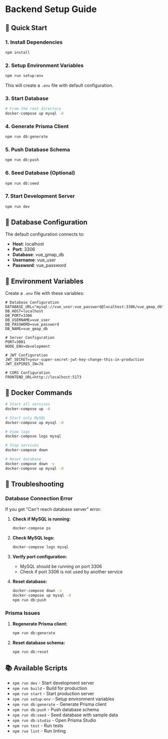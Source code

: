 # Backend Setup Guide

## 🚀 Quick Start

### 1. Install Dependencies
```bash
npm install
```

### 2. Setup Environment Variables
```bash
npm run setup:env
```
This will create a `.env` file with default configuration.

### 3. Start Database
```bash
# From the root directory
docker-compose up mysql -d
```

### 4. Generate Prisma Client
```bash
npm run db:generate
```

### 5. Push Database Schema
```bash
npm run db:push
```

### 6. Seed Database (Optional)
```bash
npm run db:seed
```

### 7. Start Development Server
```bash
npm run dev
```

## 🔧 Database Configuration

The default configuration connects to:
- **Host**: localhost
- **Port**: 3306
- **Database**: vue_gmap_db
- **Username**: vue_user
- **Password**: vue_password

## 📝 Environment Variables

Create a `.env` file with these variables:

```env
# Database Configuration
DATABASE_URL="mysql://vue_user:vue_password@localhost:3306/vue_gmap_db"
DB_HOST=localhost
DB_PORT=3306
DB_USERNAME=vue_user
DB_PASSWORD=vue_password
DB_NAME=vue_gmap_db

# Server Configuration
PORT=3001
NODE_ENV=development

# JWT Configuration
JWT_SECRET=your-super-secret-jwt-key-change-this-in-production
JWT_EXPIRES_IN=7d

# CORS Configuration
FRONTEND_URL=http://localhost:5173
```

## 🐳 Docker Commands

```bash
# Start all services
docker-compose up -d

# Start only MySQL
docker-compose up mysql -d

# View logs
docker-compose logs mysql

# Stop services
docker-compose down

# Reset database
docker-compose down -v
docker-compose up mysql -d
```

## 🚨 Troubleshooting

### Database Connection Error
If you get "Can't reach database server" error:

1. **Check if MySQL is running:**
   ```bash
   docker-compose ps
   ```

2. **Check MySQL logs:**
   ```bash
   docker-compose logs mysql
   ```

3. **Verify port configuration:**
   - MySQL should be running on port 3306
   - Check if port 3306 is not used by another service

4. **Reset database:**
   ```bash
   docker-compose down -v
   docker-compose up mysql -d
   npm run db:push
   ```

### Prisma Issues
1. **Regenerate Prisma client:**
   ```bash
   npm run db:generate
   ```

2. **Reset database schema:**
   ```bash
   npm run db:reset
   ```

## 📚 Available Scripts

- `npm run dev` - Start development server
- `npm run build` - Build for production
- `npm run start` - Start production server
- `npm run setup:env` - Setup environment variables
- `npm run db:generate` - Generate Prisma client
- `npm run db:push` - Push database schema
- `npm run db:seed` - Seed database with sample data
- `npm run db:studio` - Open Prisma Studio
- `npm run test` - Run tests
- `npm run lint` - Run linting
